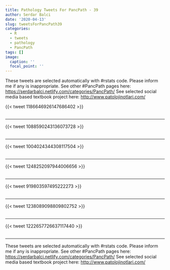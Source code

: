 ```yaml
---
title: Pathology Tweets For PancPath - 39
author: Serdar Balci
date: '2020-04-13'
slug: tweetsForPancPath39
categories:
  - R
  - tweets
  - pathology
  - PancPath
tags: []
image:
  caption: ''
  focal_point: ''
---
```



These tweets are selected automatically with #rstats code. Please inform me if any is inappropriate.
See other #PancPath pages here: https://serdarbalci.netlify.com/categories/PancPath/ 
See selected social media based textbook project here: http://www.patolojinotlari.com/

{{< tweet 1186646926147686402 >}}
<br>
<br>
<hr>
{{< tweet 1088590243136073728 >}}
<br>
<br>
<hr>
{{< tweet 1004024344308117504 >}}
<br>
<br>
<hr>
{{< tweet 1248252097944006656 >}}
<br>
<br>
<hr>
{{< tweet 919803597495222273 >}}
<br>
<br>
<hr>
{{< tweet 1238089098809802752 >}}
<br>
<br>
<hr>
{{< tweet 1222657726637117440 >}}
<br>
<br>
<hr>


These tweets are selected automatically with #rstats code. Please inform me if any is inappropriate.
See other #PancPath pages here: https://serdarbalci.netlify.com/categories/PancPath/ 
See selected social media based textbook project here: http://www.patolojinotlari.com/
